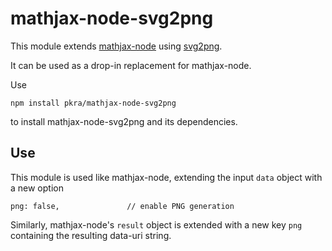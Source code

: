 # mathjax-node-svg2png

This module extends [mathjax-node](https://www.npmjs.com/package/mathjax-node) using [svg2png](https://www.npmjs.com/package/svg2png).

It can be used as a drop-in replacement for mathjax-node.

Use

    npm install pkra/mathjax-node-svg2png

to install mathjax-node-svg2png and its dependencies.

## Use

This module is used like mathjax-node, extending the input `data` object with a new option

    png: false,               // enable PNG generation

Similarly, mathjax-node's `result` object is extended with a new key `png` containing the resulting data-uri string.
